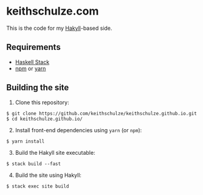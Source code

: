 # keithschulze.com

This is the code for my [Hakyll](https://jaspervdj.be/hakyll/)-based side.

## Requirements

- [Haskell Stack](https://docs.haskellstack.org/en/stable/README/)
- [npm](https://www.npmjs.com/) or [yarn](https://yarnpkg.com/)


## Building the site

1. Clone this repository:

  ```
  $ git clone https://github.com/keithschulze/keithschulze.github.io.git
  $ cd keithschulze.github.io/
  ```

2. Install front-end dependencies using `yarn` (or `npm`):

  ```
  $ yarn install
  ```

3. Build the Hakyll site executable:

  ```
  $ stack build --fast
  ```

4. Build the site using Hakyll:

  ```
  $ stack exec site build
  ```
